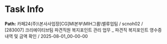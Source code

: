 # Task Info

**Path:** 카페24(주)\본사사업장\[CG]MI본부\MIH그룹\밸류업팀 / scnoh02 / [283007] 크리에이티브팀 파견직원 복지포인트 관리 업무 _ 파견직 복지포인트 영수증 내역 및 금액 확인 / 2025-08-01_00-00-00


